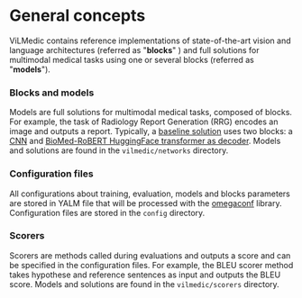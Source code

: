 # General concepts
ViLMedic contains reference implementations of state-of-the-art vision and 
language architectures (referred as "**blocks**" ) and full solutions for multimodal medical 
tasks using one or several blocks (referred as "**models**").

### Blocks and models
Models are full solutions for multimodal medical tasks, composed of blocks. <br/>
For example, the task of Radiology Report Generation (RRG) encodes an image and outputs a report. Typically, a 
[baseline solution](https://github.com/jbdel/vilmedic/blob/main/vilmedic/networks/models/rrg/RRG.py) uses two blocks: a [CNN](https://github.com/jbdel/vilmedic/blob/main/vilmedic/networks/blocks/vision/cnn.py) 
and [BioMed-RoBERT HuggingFace transformer as decoder](https://github.com/jbdel/vilmedic/blob/main/vilmedic/networks/blocks/huggingface/encoder_decoder/encoder_decoder_model.py).
Models and solutions are found in the `vilmedic/networks` directory.

### Configuration files
All configurations about training, evaluation, models and blocks parameters are stored in YALM file that will be processed with the 
[omegaconf](https://github.com/omry/omegaconf) library. Configuration files are stored in the `config` directory.

### Scorers
Scorers are methods called during evaluations and outputs a score and can be specified in the configuration files.
For example, the BLEU scorer method takes hypothese and reference sentences as input and outputs the BLEU score.
Models and solutions are found in the `vilmedic/scorers` directory.

